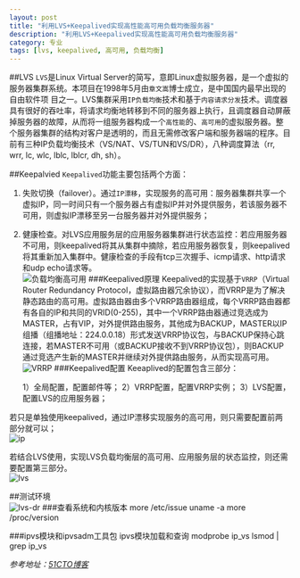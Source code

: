 ```yaml
---
layout: post
title: "利用LVS+Keepalived实现高性能高可用负载均衡服务器"
description: "利用LVS+Keepalived实现高性能高可用负载均衡服务器"
category: 专业
tags: [lvs, keepalived, 高可用, 负载均衡]
---
```


##LVS
`LVS`是Linux Virtual Server的简写，意即Linux虚拟服务器，是一个虚拟的服务器集群系统。本项目在1998年5月由`章文嵩`博士成立，是中国国内最早出现的自由软件项 目之一。LVS集群采用`IP负载均衡`技术和基于`内容请求分发`技术。调度器具有很好的吞吐率，将请求均衡地转移到不同的服务器上执行，且调度器自动屏蔽掉服务器的故障，从而将一组服务器构成一个`高性能`的、`高可用`的虚拟服务器。整个服务器集群的结构对客户是透明的，而且无需修改客户端和服务器端的程序。目前有三种IP负载均衡技术（VS/NAT、VS/TUN和VS/DR），八种调度算法（rr, wrr, lc, wlc, lblc, lblcr, dh, sh）。

##Keepalvied
`Keepalived`功能主要包括两个方面：   
1. 失败切换（failover）。通过`IP漂移`，实现服务的高可用：服务器集群共享一个虚拟IP，同一时间只有一个服务器占有虚拟IP并对外提供服务，若该服务器不可用，则虚拟IP漂移至另一台服务器并对外提供服务；   
2. 健康检查。对LVS应用服务层的应用服务器集群进行状态监控：若应用服务器不可用，则keepalived将其从集群中摘除，若应用服务器恢复，则keepalived将其重新加入集群中。健康检查的手段有tcp三次握手、icmp请求、http请求和udp echo请求等。   
![负载均衡高可用](/public/upload/ha.png)
###Keepalived原理
Keepalived的实现基于`VRRP`（Virtual Router Redundancy Protocol，虚拟路由器冗余协议），而VRRP是为了解决静态路由的高可用。虚拟路由器由多个VRRP路由器组成，每个VRRP路由器都有各自的IP和共同的VRID(0-255)，其中一个VRRP路由器通过竞选成为MASTER，占有VIP，对外提供路由服务，其他成为BACKUP，MASTER以IP组播（组播地址：224.0.0.18）形式发送VRRP协议包，与BACKUP保持心跳连接，若MASTER不可用（或BACKUP接收不到VRRP协议包），则BACKUP通过竞选产生新的MASTER并继续对外提供路由服务，从而实现高可用。   
![VRRP](/public/upload/vrrp.png)
###Keepalived配置
Keeaplived的配置包含三部分：

	1）全局配置，配置邮件等；
	2）VRRP配置，配置VRRP实例；
	3）LVS配置，配置LVS的应用服务器；

若只是单独使用keepalived，通过IP漂移实现服务的高可用，则只需要配置前两部分就可以；   
![ip](/public/upload/ip.png)

若结合LVS使用，实现LVS负载均衡层的高可用、应用服务层的状态监控，则还需要配置第三部分。   
![lvs](/public/upload/lvs.png)

##测试环境   
![lvs-dr](/public/upload/lvs-dr.jpg)
###查看系统和内核版本
	more /etc/issue
	uname -a
	more /proc/version

###ipvs模块和ipvsadm工具包
	ipvs模块加载和查询
	modprobe ip_vs
	lsmod | grep ip_vs

*参考地址：[51CTO博客](http://zephiruswt.blog.51cto.com/5193151/1235852)*
